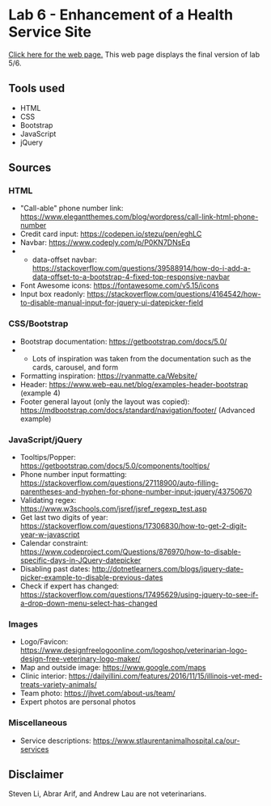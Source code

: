 # Lab 6 - Enhancement of a Health Service Site

[Click here for the web page.](https://stevenli5.github.io/seg3125/lab06/)
This web page displays the final version of lab 5/6.

## Tools used
- HTML
- CSS
- Bootstrap
- JavaScript
- jQuery

## Sources
### HTML
- "Call-able" phone number link: https://www.elegantthemes.com/blog/wordpress/call-link-html-phone-number
- Credit card input: https://codepen.io/stezu/pen/eghLC
- Navbar: https://www.codeply.com/p/P0KN7DNsEq
- - data-offset navbar: https://stackoverflow.com/questions/39588914/how-do-i-add-a-data-offset-to-a-bootstrap-4-fixed-top-responsive-navbar
- Font Awesome icons: https://fontawesome.com/v5.15/icons
- Input box readonly: https://stackoverflow.com/questions/4164542/how-to-disable-manual-input-for-jquery-ui-datepicker-field
### CSS/Bootstrap
- Bootstrap documentation: https://getbootstrap.com/docs/5.0/
- - Lots of inspiration was taken from the documentation such as the cards, carousel, and form
- Formatting inspiration: https://ryanmatte.ca/Website/
- Header: https://www.web-eau.net/blog/examples-header-bootstrap (example 4)
- Footer general layout (only the layout was copied): https://mdbootstrap.com/docs/standard/navigation/footer/ (Advanced example)
### JavaScript/jQuery
- Tooltips/Popper: https://getbootstrap.com/docs/5.0/components/tooltips/
- Phone number input formatting: https://stackoverflow.com/questions/27118900/auto-filling-parentheses-and-hyphen-for-phone-number-input-jquery/43750670
- Validating regex: https://www.w3schools.com/jsref/jsref_regexp_test.asp
- Get last two digits of year: https://stackoverflow.com/questions/17306830/how-to-get-2-digit-year-w-javascript
- Calendar constraint: https://www.codeproject.com/Questions/876970/how-to-disable-specific-days-in-JQuery-datepicker
- Disabling past dates: http://dotnetlearners.com/blogs/jquery-date-picker-example-to-disable-previous-dates
- Check if expert has changed: https://stackoverflow.com/questions/17495629/using-jquery-to-see-if-a-drop-down-menu-select-has-changed
### Images
- Logo/Favicon: https://www.designfreelogoonline.com/logoshop/veterinarian-logo-design-free-veterinary-logo-maker/
- Map and outside image: https://www.google.com/maps
- Clinic interior: https://dailyillini.com/features/2016/11/15/illinois-vet-med-treats-variety-animals/
- Team photo: https://jhvet.com/about-us/team/
- Expert photos are personal photos
### Miscellaneous
- Service descriptions: https://www.stlaurentanimalhospital.ca/our-services

## Disclaimer
Steven Li, Abrar Arif, and Andrew Lau are not veterinarians.